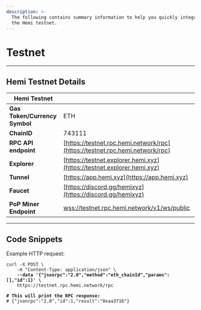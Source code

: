 ```yaml
---
description: >-
  The following contains summary information to help you quickly integrate with
  the Hemi testnet.
---
```


# Testnet

***

## Hemi Testnet Details

| Hemi Testnet                  |                                                                                            |
| ----------------------------- | ------------------------------------------------------------------------------------------ |
| **Gas Token/Currency Symbol** | ETH                                                                                        |
| **ChainID**                   | 743111                                                                                     |
| **RPC API endpoint**          | [https://testnet.rpc.hemi.network/rpc](https://testnet.rpc.hemi.network/rpc)               |
| **Explorer**                  | [https://testnet.explorer.hemi.xyz](https://testnet.explorer.hemi.xyz)                     |
| **Tunnel**                    | [https://app.hemi.xyz](https://app.hemi.xyz)                                               |
| **Faucet**                    | [https://discord.gg/hemixyz](https://discord.gg/hemixyz)                                   |
| **PoP Miner Endpoint**        | [wss://testnet.rpc.hemi.network/v1/ws/public](wss://testnet.rpc.hemi.network/v1/ws/public) |

***

## Code Snippets

Example HTTP request:

<pre class="language-sh"><code class="lang-sh">curl -X POST \
    -H "Content-Type: application/json" \
<strong>    --data '{"jsonrpc":"2.0","method":"eth_chainId","params":[],"id":1}' \
</strong>    https://testnet.rpc.hemi.network/rpc

<strong># This will print the RPC response:
</strong># {"jsonrpc":"2.0","id":1,"result":"0xaa3716"}
</code></pre>
